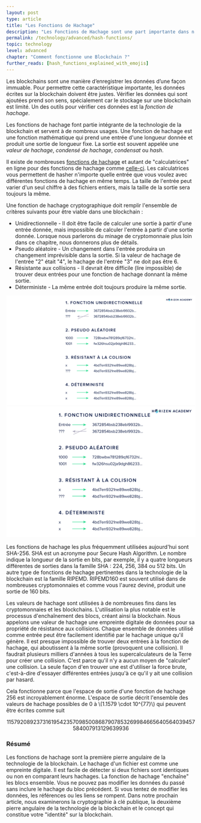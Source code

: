 ```yaml
---
layout: post
type: article
title: "Les Fonctions de Hachage"
description: "Les Fonctions de Hachage sont une part importante dans n’importe quelle blockchain car elles sont utilisées pour vérifier l’intégrité des données."
permalink: /technology/advanced/hash-functions/
topic: technology
level: advanced
chapter: "Comment fonctionne une Blockchain ?"
further_reads: [hash_functions_explained_with_emojis]
---
```


Les blockchains sont une manière d’enregistrer les données d’une façon immuable. Pour permettre cette caractéristique importante, les données écrites sur la blockchain doivent être justes. Vérifier les données qui sont ajoutées prend son sens, spécialement car le stockage sur une blockchain est limité. Un des outils pour vérifier ces données est la _fonction de hachage_.

Les fonctions de hachage font partie intégrante de la technologie de la blockchain et servent à de nombreux usages. Une fonction de hachage est une fonction mathématique qui prend une entrée d'une longueur donnée et produit une sortie de longueur fixe. La sortie est souvent appelée une _valeur de hachage_, _condensé de hachage_, _condensat_ ou _hash_.

Il existe de nombreuses [fonctions de hachage](https://en.wikipedia.org/wiki/List_of_hash_functions)  et autant de "calculatrices" en ligne pour des fonctions de hachage comme [celle-ci](https://www.fileformat.info/tool/hash.htm). Les calculatrices vous permettent de hasher n'importe quelle entrée que vous voulez avec différentes fonctions de hachage en même temps. La taille de l'entrée peut varier d'un seul chiffre à des fichiers entiers, mais la taille de la sortie sera toujours la même.

Une fonction de hachage cryptographique doit remplir l'ensemble de critères suivants pour être viable dans une blockchain :

- Unidirectionnelle - Il doit être facile de calculer une sortie à partir d'une entrée donnée, mais impossible de calculer l'entrée à partir d'une sortie donnée. Lorsque nous parlerons du minage de cryptomonnaie plus loin dans ce chapitre, nous donnerons plus de détails.
- Pseudo aléatoire - Un changement dans l'entrée produira un changement imprévisible dans la sortie. Si la valeur de hachage de l'entrée "2" était "4", le hachage de l'entrée "3" ne doit pas être 6.
- Résistante aux collisions - Il devrait être difficile (lire impossible) de trouver deux entrées pour une fonction de hachage donnant la même sortie.
- Déterministe - La même entrée doit toujours produire la même sortie.

![Hash function](/assets/post_files/technology/advanced/hash-functions/FR_hash_function_D.jpg)
![Hash function](/assets/post_files/technology/advanced/hash-functions/FR_hash_function_M.jpg)

Les fonctions de hachage les plus fréquemment utilisées aujourd'hui sont SHA-256. SHA est un acronyme pour Secure Hash Algorithm. Le nombre indique la longueur de la sortie en bits, par exemple, il y a quatre longueurs différentes de sorties dans la famille SHA : 224, 256, 384 ou 512 bits. Un autre type de fonctions de hachage pertinentes dans la technologie de la blockchain est la famille RIPEMD. RIPEMD160 est souvent utilisé dans de nombreuses cryptomonnaies et comme vous l'aurez deviné, produit une sortie de 160 bits.

Les valeurs de hachage sont utilisées à de nombreuses fins dans les cryptomonnaies et les blockchains. L'utilisation la plus notable est le processus d'enchaînement des blocs, créant ainsi la blockchain. Nous appelons une valeur de hachage une empreinte digitale de données pour sa propriété de résistance aux collisions. Chaque ensemble de données utilisé comme entrée peut être facilement identifié par le hachage unique qu'il génère. Il est presque impossible de trouver deux entrées à la fonction de hachage, qui aboutissent à la même sortie (provoquent une collision). Il faudrait plusieurs milliers d'années à tous les supercalculateurs de la Terre pour créer une collision. C'est parce qu'il n'y a aucun moyen de "calculer" une collision. La seule façon d'en trouver une est d'utiliser la force brute, c'est-à-dire d'essayer différentes entrées jusqu'à ce qu'il y ait une collision par hasard.

Cela fonctionne parce que l'espace de sortie d'une fonction de hachage 256 est incroyablement énorme. L'espace de sortie décrit l'ensemble des valeurs de hachage possibles de 0 à \\(1.1579 \cdot 10^{77}\\) qui peuvent être écrites comme suit  

$$
115792089237316195423570985008687907853269984665640564039457584007913129639936
$$

### Résumé

Les fonctions de hachage sont la première pierre angulaire de la technologie de la blockchain. Le hachage d'un fichier est comme une empreinte digitale. Il est facile de détecter si deux fichiers sont identiques ou non en comparant leurs hachages. La fonction de hachage "enchaîne" les blocs ensemble. Vous ne pouvez pas modifier les données du passé sans inclure le hachage du bloc précédent. Si vous tentez de modifier les données, les références ou les liens se rompent.
Dans notre prochain article, nous examinerons la cryptographie à clé publique, la deuxième pierre angulaire de la technologie de la blockchain et le concept qui constitue votre "identité" sur la blockchain.
